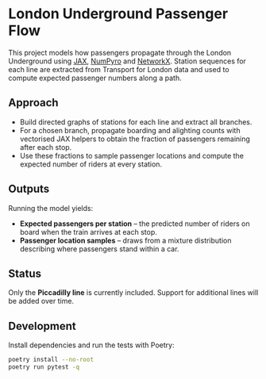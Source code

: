# London Underground Passenger Flow

This project models how passengers propagate through the London Underground using
[JAX](https://github.com/google/jax), [NumPyro](https://github.com/pyro-ppl/numpyro)
and [NetworkX](https://networkx.org/).  Station sequences for each line are
extracted from Transport for London data and used to compute expected passenger
numbers along a path.

## Approach
- Build directed graphs of stations for each line and extract all branches.
- For a chosen branch, propagate boarding and alighting counts with vectorised
  JAX helpers to obtain the fraction of passengers remaining after each stop.
- Use these fractions to sample passenger locations and compute the expected
  number of riders at every station.

## Outputs
Running the model yields:
- **Expected passengers per station** – the predicted number of riders on board
  when the train arrives at each stop.
- **Passenger location samples** – draws from a mixture distribution describing
  where passengers stand within a car.

## Status
Only the **Piccadilly line** is currently included.  Support for additional
lines will be added over time.

## Development
Install dependencies and run the tests with Poetry:

```bash
poetry install --no-root
poetry run pytest -q
```

